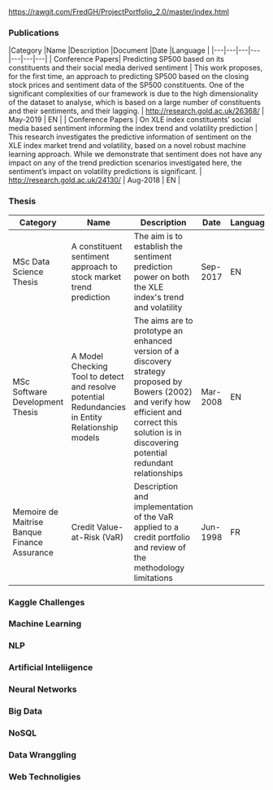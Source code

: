 
https://rawgit.com/FredGH/ProjectPortfolio_2.0/master/index.html

### Publications

|Category   |Name   |Description   |Document   |Date   |Language   |
|---|---|---|---|---|---|---|
| Conference Papers| Predicting SP500 based on its constituents and their social media derived sentiment  |  This work proposes, for the first time, an approach to predicting SP500 based on the closing stock prices and sentiment data of the SP500 constituents. One of the significant complexities of our framework is due to the high dimensionality of the dataset to analyse, which is based on a large number of constituents and their sentiments, and their lagging. | http://research.gold.ac.uk/26368/  | May-2019 | EN |
| Conference Papers | On XLE index constituents’ social media based sentiment informing the index trend and volatility prediction  | This research investigates the predictive information of sentiment on the XLE index market trend and volatility, based on a novel robust machine learning approach. While we demonstrate that sentiment does not have any impact on any of the trend prediction scenarios investigated here, the sentiment’s impact on volatility predictions is significant. | http://research.gold.ac.uk/24130/   | Aug-2018  |  EN  |

### Thesis
|Category   |Name   |Description  |Date   |Language   |
|---|---|---|---|---|
| MSc Data Science Thesis| A constituent sentiment approach to stock market trend prediction  |  The aim is to establish the sentiment prediction power on both the XLE index's trend and volatility | Sep-2017 | EN |
| MSc Software Development Thesis| A Model Checking Tool to detect and resolve potential Redundancies in Entity Relationship models  |  The aims are to prototype an enhanced version of a discovery strategy proposed by Bowers (2002) and verify how efficient and correct this solution is in discovering potential redundant relationships | Mar-2008 | EN |
| Memoire de Maitrise Banque Finance Assurance| Credit Value-at-Risk (VaR)  | Description and implementation of the VaR applied to a credit portfolio and review of the methodology limitations | Jun-1998 | FR |

### Kaggle Challenges

### Machine Learning

### NLP

### Artificial Inteliigence

### Neural Networks

### Big Data

### NoSQL

### Data Wranggling

### Web Technoligies
